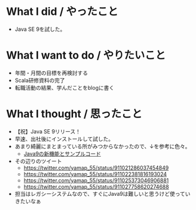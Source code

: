 # What I did / やったこと
- Java SE 9を試した。

# What I want to do / やりたいこと
- 年間・月間の目標を再検討する
- Scala研修資料の完了
- 転職活動の結果、学んだことをblogに書く

# What I thought / 思ったこと
- 【祝】Java SE 9リリース！
- 早速、出社後にインストールして試した。
- あまり綺麗にまとまっている所がみつからなかったので、↓を参考に色々。
  - [Java9の新機能とサンプルコード](https://qiita.com/mrdShinse/items/76d5f7dfe925640b3766)
- その辺りのツイート
  - https://twitter.com/yamap_55/status/911021286037454849
  - https://twitter.com/yamap_55/status/911022381816193024
  - https://twitter.com/yamap_55/status/911025373046906881
  - https://twitter.com/yamap_55/status/911027758620274688
- 担当はレガシーシステムなので、すぐにJava9は難しいと思うけど使っていきたいなぁ
